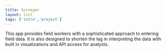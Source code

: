 ```yaml
---
title: Surveyor
layout: list
tags: ['intro','project']
---
```


This app provides field workers with a sophisticated approach to entering field data. It is also designed to shorten the lag in interpreting the data with built in visualizations and API access for analysts.